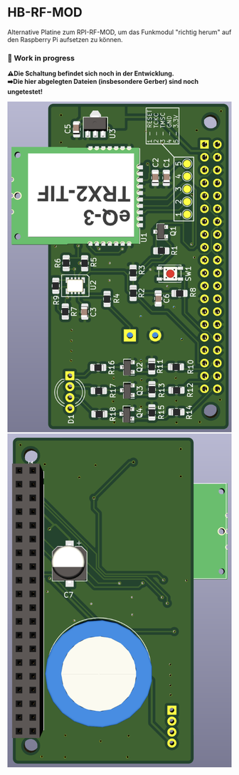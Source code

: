 # HB-RF-MOD
Alternative Platine zum RPI-RF-MOD, um das Funkmodul "richtig herum" auf den Raspberry Pi aufsetzen zu können.

### :construction: Work in progress

**:warning:Die Schaltung befindet sich noch in der Entwicklung.<br/>:arrow_right:Die hier abgelegten Dateien (insbesondere Gerber) sind noch ungetestet!**

![PCB3D-Top](HB-RF-MOD-Top.png)
![PCB3D-Bot](HB-RF-MOD-Bottom.png)

